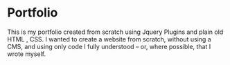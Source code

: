 # Portfolio
This is my portfolio created from scratch using Jquery Plugins and plain old HTML , CSS.
I wanted to create a website from scratch, without using a CMS, and using only code I fully understood – or, where possible, that I wrote myself.

